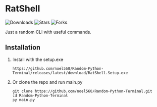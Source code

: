 # RatShell 
![Downloads](https://img.shields.io/github/downloads/noel560/Random-Python-Terminal/total?style=flat-square) ![Stars](https://img.shields.io/github/stars/noel560/Random-Python-Terminal?style=flat-square) ![Forks](https://img.shields.io/github/forks/noel560/Random-Python-Terminal?style=flat-square)


Just a random CLI with useful commands.

## Installation

1. Install with the setup.exe
   ```
   https://github.com/noel560/Random-Python-Terminal/releases/latest/download/RatShell.Setup.exe
   ```

2. Or clone the repo and run main.py
   ```
   git clone https://github.com/noel560/Random-Python-Terminal.git
   cd Random-Python-Terminal
   py main.py
   ```
